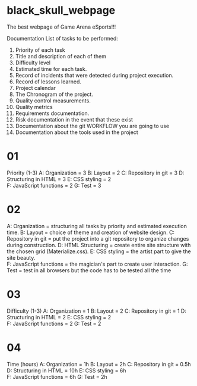 # black_skull_webpage
The best webpage of Game Arena eSports!!!

Documentation
List of tasks to be performed:

01. Priority of each task
02. Title and description of each of them
03. Difficulty level
04. Estimated time for each task.
05. Record of incidents that were detected during project execution.
06. Record of lessons learned.
07. Project calendar
08. The Chronogram of the project.
09. Quality control measurements.
10. Quality metrics 
11. Requirements documentation.
12. Risk documentation in the event that these exist
13. Documentation about the git WORKFLOW you are going to use
14. Documentation about the tools used in the project

# 01 
Priority (1-3)
A: Organization = 3 
B: Layout = 2 
C: Repository in git = 3
D: Structuring in HTML = 3
E: CSS styling = 2  
F: JavaScript functions = 2 
G: Test = 3 

# 02 
A: Organization = structuring all tasks by priority and estimated execution time. 
B: Layout = choice of theme and creation of website design. 
C: Repository in git = put the project into a  git repository to organize changes during construction.
D: HTML Structuring = create entire site structure with the chosen grid (Materialize.css). 
E: CSS styling = the artist part to give the site beauty.  
F: JavaScript functions = the magician's part to create user interaction. 
G: Test = test in all browsers but the code has to be tested all the time 

# 03
Difficulty (1-3)
A: Organization = 1
B: Layout = 2
C: Repository in git = 1
D: Structuring in HTML = 2
E: CSS styling = 2  
F: JavaScript functions = 2 
G: Test = 2

# 04
Time (hours)
A: Organization = 1h
B: Layout = 2h
C: Repository in git = 0.5h
D: Structuring in HTML = 10h
E: CSS styling = 6h  
F: JavaScript functions = 6h 
G: Test = 2h

